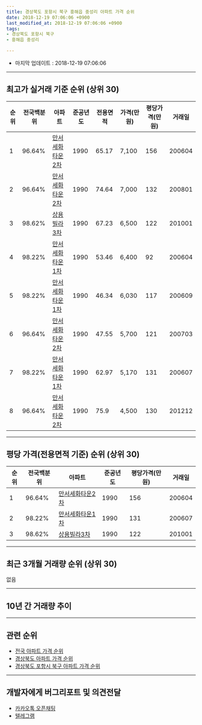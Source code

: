 ```yaml
---
title: 경상북도 포항시 북구 흥해읍 중성리 아파트 가격 순위
date: 2018-12-19 07:06:06 +0900
last_modified_at: 2018-12-19 07:06:06 +0900
tags:
- 경상북도 포항시 북구
- 흥해읍 중성리

---
```


* 마지막 업데이트 : 2018-12-19 07:06:06

---

## 최고가 실거래 기준 순위 (상위 30)


|순위|전국백분위|아파트|준공년도|전용면적|가격(만원)|평당가격(만원)|거래일|
|---|---|---|---|---|---|---|---|
|1|96.64%|[만서세화타운2차](https://search.naver.com/search.naver?query=%EA%B2%BD%EC%83%81%EB%B6%81%EB%8F%84+%ED%8F%AC%ED%95%AD%EC%8B%9C+%EB%B6%81%EA%B5%AC+%ED%9D%A5%ED%95%B4%EC%9D%8D+%EC%A4%91%EC%84%B1%EB%A6%AC+%EB%A7%8C%EC%84%9C%EC%84%B8%ED%99%94%ED%83%80%EC%9A%B42%EC%B0%A8)|1990|65.17|7,100|156|200604|
|2|96.64%|[만서세화타운2차](https://search.naver.com/search.naver?query=%EA%B2%BD%EC%83%81%EB%B6%81%EB%8F%84+%ED%8F%AC%ED%95%AD%EC%8B%9C+%EB%B6%81%EA%B5%AC+%ED%9D%A5%ED%95%B4%EC%9D%8D+%EC%A4%91%EC%84%B1%EB%A6%AC+%EB%A7%8C%EC%84%9C%EC%84%B8%ED%99%94%ED%83%80%EC%9A%B42%EC%B0%A8)|1990|74.64|7,000|132|200801|
|3|98.62%|[상용빌라3차](https://search.naver.com/search.naver?query=%EA%B2%BD%EC%83%81%EB%B6%81%EB%8F%84+%ED%8F%AC%ED%95%AD%EC%8B%9C+%EB%B6%81%EA%B5%AC+%ED%9D%A5%ED%95%B4%EC%9D%8D+%EC%A4%91%EC%84%B1%EB%A6%AC+%EC%83%81%EC%9A%A9%EB%B9%8C%EB%9D%BC3%EC%B0%A8)|1990|67.23|6,500|122|201001|
|4|98.22%|[만서세화타운1차](https://search.naver.com/search.naver?query=%EA%B2%BD%EC%83%81%EB%B6%81%EB%8F%84+%ED%8F%AC%ED%95%AD%EC%8B%9C+%EB%B6%81%EA%B5%AC+%ED%9D%A5%ED%95%B4%EC%9D%8D+%EC%A4%91%EC%84%B1%EB%A6%AC+%EB%A7%8C%EC%84%9C%EC%84%B8%ED%99%94%ED%83%80%EC%9A%B41%EC%B0%A8)|1990|53.46|6,400|92|200604|
|5|98.22%|[만서세화타운1차](https://search.naver.com/search.naver?query=%EA%B2%BD%EC%83%81%EB%B6%81%EB%8F%84+%ED%8F%AC%ED%95%AD%EC%8B%9C+%EB%B6%81%EA%B5%AC+%ED%9D%A5%ED%95%B4%EC%9D%8D+%EC%A4%91%EC%84%B1%EB%A6%AC+%EB%A7%8C%EC%84%9C%EC%84%B8%ED%99%94%ED%83%80%EC%9A%B41%EC%B0%A8)|1990|46.34|6,030|117|200609|
|6|96.64%|[만서세화타운2차](https://search.naver.com/search.naver?query=%EA%B2%BD%EC%83%81%EB%B6%81%EB%8F%84+%ED%8F%AC%ED%95%AD%EC%8B%9C+%EB%B6%81%EA%B5%AC+%ED%9D%A5%ED%95%B4%EC%9D%8D+%EC%A4%91%EC%84%B1%EB%A6%AC+%EB%A7%8C%EC%84%9C%EC%84%B8%ED%99%94%ED%83%80%EC%9A%B42%EC%B0%A8)|1990|47.55|5,700|121|200703|
|7|98.22%|[만서세화타운1차](https://search.naver.com/search.naver?query=%EA%B2%BD%EC%83%81%EB%B6%81%EB%8F%84+%ED%8F%AC%ED%95%AD%EC%8B%9C+%EB%B6%81%EA%B5%AC+%ED%9D%A5%ED%95%B4%EC%9D%8D+%EC%A4%91%EC%84%B1%EB%A6%AC+%EB%A7%8C%EC%84%9C%EC%84%B8%ED%99%94%ED%83%80%EC%9A%B41%EC%B0%A8)|1990|62.97|5,170|131|200607|
|8|96.64%|[만서세화타운2차](https://search.naver.com/search.naver?query=%EA%B2%BD%EC%83%81%EB%B6%81%EB%8F%84+%ED%8F%AC%ED%95%AD%EC%8B%9C+%EB%B6%81%EA%B5%AC+%ED%9D%A5%ED%95%B4%EC%9D%8D+%EC%A4%91%EC%84%B1%EB%A6%AC+%EB%A7%8C%EC%84%9C%EC%84%B8%ED%99%94%ED%83%80%EC%9A%B42%EC%B0%A8)|1990|75.9|4,500|130|201212|


---

## 평당 가격(전용면적 기준) 순위 (상위 30)


|순위|전국백분위|아파트|준공년도|평당가격(만원)|거래일|
|---|---|---|---|---|---|
|1|96.64%|[만서세화타운2차](https://search.naver.com/search.naver?query=%EA%B2%BD%EC%83%81%EB%B6%81%EB%8F%84+%ED%8F%AC%ED%95%AD%EC%8B%9C+%EB%B6%81%EA%B5%AC+%ED%9D%A5%ED%95%B4%EC%9D%8D+%EC%A4%91%EC%84%B1%EB%A6%AC+%EB%A7%8C%EC%84%9C%EC%84%B8%ED%99%94%ED%83%80%EC%9A%B42%EC%B0%A8)|1990|156|200604|
|2|98.22%|[만서세화타운1차](https://search.naver.com/search.naver?query=%EA%B2%BD%EC%83%81%EB%B6%81%EB%8F%84+%ED%8F%AC%ED%95%AD%EC%8B%9C+%EB%B6%81%EA%B5%AC+%ED%9D%A5%ED%95%B4%EC%9D%8D+%EC%A4%91%EC%84%B1%EB%A6%AC+%EB%A7%8C%EC%84%9C%EC%84%B8%ED%99%94%ED%83%80%EC%9A%B41%EC%B0%A8)|1990|131|200607|
|3|98.62%|[상용빌라3차](https://search.naver.com/search.naver?query=%EA%B2%BD%EC%83%81%EB%B6%81%EB%8F%84+%ED%8F%AC%ED%95%AD%EC%8B%9C+%EB%B6%81%EA%B5%AC+%ED%9D%A5%ED%95%B4%EC%9D%8D+%EC%A4%91%EC%84%B1%EB%A6%AC+%EC%83%81%EC%9A%A9%EB%B9%8C%EB%9D%BC3%EC%B0%A8)|1990|122|201001|


---

## 최근 3개월 거래량 순위 (상위 30)

없음

---

## 10년 간 거래량 추이


<div style="width:100%;">
    <canvas id="deal_progress" height="250"></canvas>
</div>

<script>
new Chart(document.getElementById("deal_progress"), {
    type: 'line',
    data: {
        labels: ['200812','200901','200902','200903','200904','200905','200906','200907','200908','200909','200910','200911','200912','201001','201002','201003','201004','201005','201006','201007','201008','201009','201010','201011','201012','201101','201102','201103','201104','201105','201106','201107','201108','201109','201110','201111','201112','201201','201202','201203','201204','201205','201206','201207','201208','201209','201210','201211','201212','201301','201302','201303','201304','201305','201306','201307','201308','201309','201310','201311','201312','201401','201402','201403','201404','201405','201406','201407','201408','201409','201410','201411','201412','201501','201502','201503','201504','201505','201506','201507','201508','201509','201510','201511','201512','201601','201602','201603','201604','201605','201606','201607','201608','201609','201610','201611','201612','201701','201702','201703','201704','201705','201706','201707','201708','201709','201710','201711','201712','201801','201802','201803','201804','201805','201806','201807','201808','201809','201810','201811','201812'],
        datasets: [{
            label: '실거래 수',
            pointRadius: 1,
            data: [0, 2, 1, 2, 0, 1, 2, 2, 0, 1, 3, 1, 3, 4, 1, 4, 2, 1, 1, 1, 1, 0, 2, 0, 1, 1, 5, 3, 0, 2, 1, 0, 0, 2, 6, 2, 3, 1, 1, 2, 2, 1, 5, 1, 1, 2, 1, 3, 5, 2, 5, 4, 3, 2, 1, 2, 2, 1, 1, 1, 5, 3, 1, 3, 0, 1, 2, 2, 0, 2, 1, 1, 1, 1, 1, 2, 1, 0, 3, 1, 3, 1, 0, 2, 1, 0, 1, 0, 1, 1, 1, 1, 0, 0, 3, 1, 1, 0, 0, 0, 1, 2, 0, 0, 0, 2, 1, 0, 0, 2, 1, 2, 0, 1, 0, 0, 1, 0, 0, 0, 0],
            borderColor: "rgba(255, 201, 14, 1)",
            backgroundColor: "rgba(255, 201, 14, 0.5)",
            fill: true,
        }]
    },
    options: {
        responsive: true,
        title: {
            display: true,
            text: '10년간 거래량 추이'
        },
        tooltips: {
            mode: 'index',
            intersect: false,
        },
        hover: {
            mode: 'nearest',
            intersect: true
        },
        scales: {
            xAxes: [{
                display: true,
                scaleLabel: {
                    display: true,
                    labelString: '년/월'
                }
            }],
            yAxes: [{
                display: true,
                ticks: {
                    suggestedMin: 0,
                },
                scaleLabel: {
                    display: true,
                    labelString: '실거래 수'
                }
            }]
        }
    }
});

</script>


---

## 관련 순위

- [전국 아파트 가격 순위](https://inasie.github.io/apt-ranking/전국)
- [경상북도 아파트 가격 순위](https://inasie.github.io/apt-ranking/경상북도)
- [경상북도 포항시 북구 아파트 가격 순위](https://inasie.github.io/apt-ranking/경상북도-포항시-북구)


---

## 개발자에게 버그리포트 및 의견전달

- [카카오톡 오픈채팅](https://open.kakao.com/o/gLJUAP4)
- [텔레그램](https://t.me/inasie)

